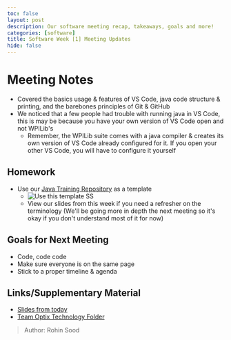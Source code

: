 ```yaml
---
toc: false
layout: post
description: Our software meeting recap, takeaways, goals and more!
categories: [software] 
title: Software Week [1] Meeting Updates
hide: false
---
```


# Meeting Notes
 - Covered the basics usage & features of VS Code, java code structure & printing, and the barebones principles of Git & GitHub
 - We noticed that a few people had trouble with running java in VS Code, this is may be because you have your own version of VS Code open and not WPILib's
   - Remember, the WPILib suite comes with a java compiler & creates its own version of VS Code already configured for it. If you open your other VS Code, you will have to configure it yourself

## Homework
 - Use our [Java Training Repository](https://github.com/Team-Optix-3749/Java-Training) as a template
   - ![Use this template SS](https://media.discordapp.net/attachments/1016911506534830090/1023618265064423434/unknown.png)
   - View our slides from this week if you need a refresher on the terminology (We'll be going more in depth the next meeting so it's okay if you don't understand most of it for now)

## Goals for Next Meeting
 - Code, code code
 - Make sure everyone is on the same page
 - Stick to a proper timeline & agenda

## Links/Supplementary Material
 - [Slides from today](https://docs.google.com/presentation/d/1p1cp6cLtpKm4hj9i8r-Ic_xDplZWAnuWKjTcHjwhVmY/edit?usp=sharing)
 - [Team Optix Technology Folder](https://drive.google.com/drive/folders/1D4VNl_CzpGJff69jR2onBDxhrS-d7Ol8?usp=sharing)

> Author: Rohin Sood